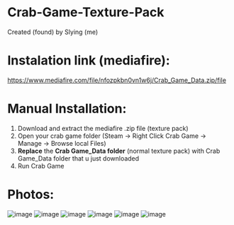 # Crab-Game-Texture-Pack
Created (found) by Slying (me)

# Instalation link (mediafire):
https://www.mediafire.com/file/nfozpkbn0vn1w6j/Crab_Game_Data.zip/file

# Manual Installation:
1. Download and extract the mediafire .zip file (texture pack)
2. Open your crab game folder (Steam -> Right Click Crab Game -> Manage -> Browse local Files)
3. **Replace** the **Crab Game_Data folder** (normal texture pack) with Crab Game_Data folder that u just downloaded
4. Run Crab Game

# Photos:
![image](https://github.com/slyingg/Crab-Game-Texture-Pack/assets/147253589/b495a546-0740-4bcf-929c-fd10e5e82ab0)
![image](https://github.com/slyingg/Crab-Game-Texture-Pack/assets/147253589/4ad07492-b104-4de4-b7ed-c92c120ba56d)
![image](https://github.com/slyingg/Crab-Game-Texture-Pack/assets/147253589/452f8a54-5777-4d30-8b7f-be74539db19d)
![image](https://github.com/slyingg/Crab-Game-Texture-Pack/assets/147253589/c6aef8b6-7d1c-43ab-a1b3-bf22a0b8e8e3)
![image](https://github.com/slyingg/Crab-Game-Texture-Pack/assets/147253589/96ca4fdd-b191-48f5-b4f9-c5043c447465)
![image](https://github.com/slyingg/Crab-Game-Texture-Pack/assets/147253589/425b02f0-ce4b-44b4-a1ca-b3f1496cf3a4)
